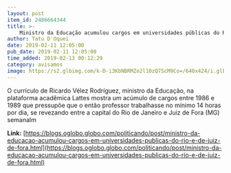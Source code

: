 ```yaml
---
layout: post
item_id: 2486664344
title: >-
    Ministro da Educação acumulou cargos em universidades públicas do Rio e de Juiz de Fora
author: Tatu D'Oquei
date: 2019-02-11 12:05:00
pub_date: 2019-02-11 12:05:00
time_added: 2019-02-13 00:12:29
category: avisamos
image: https://s2.glbimg.com/k-D-i3KbNBRMZe2l10zQ7ScM9Co=/640x424/i.glbimg.com/og/ig/infoglobo1/f/original/2019/02/11/velez2.jpg
---
```


O currículo de Ricardo Vélez Rodríguez, ministro da Educação, na plataforma acadêmica Lattes mostra um acúmulo de cargos entre 1986 e 1989 que pressupõe que o então professor trabalhasse no mínimo 14 horas por dia, se revezando entre a capital do Rio de Janeiro e Juiz de Fora (MG) semanalm

**Link:** [https://blogs.oglobo.globo.com/politicando/post/ministro-da-educacao-acumulou-cargos-em-universidades-publicas-do-rio-e-de-juiz-de-fora.html](https://blogs.oglobo.globo.com/politicando/post/ministro-da-educacao-acumulou-cargos-em-universidades-publicas-do-rio-e-de-juiz-de-fora.html)

